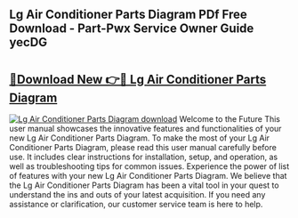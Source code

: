 ## Lg Air Conditioner Parts Diagram PDf Free Download - Part-Pwx Service Owner Guide yecDG

# <h2><a href="http://dfnx98.blite.top/?on=Lg+Air+Conditioner+Parts+Diagram">🔗Download New 👉🔴 Lg Air Conditioner Parts Diagram</a></h2>

[![Lg Air Conditioner Parts Diagram download](https://i.imgur.com/lujVjoI.png)](http://dfnx98.blite.top/?on=Lg+Air+Conditioner+Parts+Diagram)
Welcome to the Future This user manual showcases the innovative features and functionalities of your new Lg Air Conditioner Parts Diagram. To make the most of your Lg Air Conditioner Parts Diagram, please read this user manual carefully before use. It includes clear instructions for installation, setup, and operation, as well as troubleshooting tips for common issues. Experience the power of list of features with your new Lg Air Conditioner Parts Diagram. We believe that the Lg Air Conditioner Parts Diagram has been a vital tool in your quest to understand the ins and outs of your latest acquisition. If you need any assistance or clarification, our customer service team is here to help.
